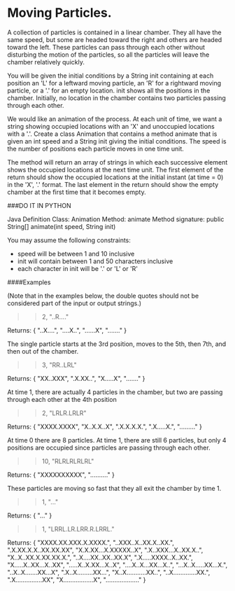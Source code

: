 # Moving Particles.

A collection of particles is contained in a linear chamber. They
all have the same speed, but some are headed toward the right and others
are headed toward the left. These particles can pass through each other
without disturbing the motion of the particles, so all the particles
will leave the chamber relatively quickly.

You will be given the initial conditions by a String init containing at
each position an 'L' for a leftward moving particle, an 'R' for a
rightward moving particle, or a '.' for an empty location. init shows
all the positions in the chamber. Initially, no location in the chamber
contains two particles passing through each other.

We would like an animation of the process. At each unit of time, we want
a string showing occupied locations with an 'X' and unoccupied locations
with a '.'. Create a class Animation that contains a method animate that
is given an int speed and a String init giving the initial conditions.
The speed is the number of positions each particle moves in one time
unit.

The method will return an array of strings in which each successive
element shows the occupied locations at the next time unit. The first
element of the return should show the occupied locations at the initial
instant (at time = 0) in the 'X', '.' format. The last element in the
return should show the empty chamber at the first time that it becomes
empty.

###DO IT IN PYTHON

Java Definition
Class: Animation
Method: animate
Method signature:
  public String[] animate(int speed, String init) 

You may assume the following constraints:
* speed will be between 1 and 10 inclusive
* init will contain between 1 and 50 characters inclusive
* each character in init will be '.' or 'L' or 'R'


####Examples

(Note that in the examples below, the double quotes should not be
considered part of the input or output strings.)

>>  2,  "..R...."

Returns:
{ "..X....",
  "....X..",
  "......X",
  "......." }

The single particle starts at the 3rd position, moves to the 5th, then
7th, and then out of the chamber.

>>   3,  "RR..LRL"

Returns:
{ "XX..XXX",
  ".X.XX..",
  "X.....X",
  "......." }

At time 1, there are actually 4 particles in the chamber, but two are
passing through each other at the 4th position


>>  2,  "LRLR.LRLR"

Returns:
{ "XXXX.XXXX",
  "X..X.X..X",
  ".X.X.X.X.",
  ".X.....X.",
  "........." }

At time 0 there are 8 particles. At time 1, there are still 6 particles,
but only 4 positions are occupied since particles are passing through
each other.


>>  10,  "RLRLRLRLRL"

Returns:
{ "XXXXXXXXXX",
  ".........." }

These particles are moving so fast that they all exit the chamber by
time 1.


>>  1,  "..."

Returns:
{ "..." }


>>  1,  "LRRL.LR.LRR.R.LRRL."

Returns:
{ "XXXX.XX.XXX.X.XXXX.",
 "..XXX..X..XX.X..XX.",
 ".X.XX.X.X..XX.XX.XX",
 "X.X.XX...X.XXXXX..X",
 ".X..XXX...X..XX.X..",
 "X..X..XX.X.XX.XX.X.",
 "..X....XX..XX..XX.X",
 ".X.....XXXX..X..XX.",
 "X.....X..XX...X..XX",
 ".....X..X.XX...X..X",
 "....X..X...XX...X..",
 "...X..X.....XX...X.",
 "..X..X.......XX...X",
 ".X..X.........XX...",
 "X..X...........XX..",
 "..X.............XX.",
 ".X...............XX",
 "X.................X",
 "..................." }
